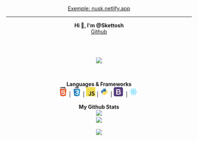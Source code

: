 <p align='center'>
  <a href="https://nusk.netlify.app/" target="_Blank">Exemple: nusk.netlify.app</a>
</p>
<hr>
<p align='center'>
  <b>Hi 👋, I'm @Skettosh </b><br>
  <a href="https://github.com/Skettosh">Github</a>
</p>
<br>
<p align="center"><br>
  <a href="https://github.com/Skettosh ">
    <img src="https://lanyard-profile-readme.vercel.app/api/576422773694660608"/>
	</a>
</p>
<br>
<p align="center">
	<b>Languages & Frameworks</b>
	<br>
	<code><img height="25" src="https://raw.githubusercontent.com/github/explore/80688e429a7d4ef2fca1e82350fe8e3517d3494d/topics/html/html.png"></code>&nbsp;|
	<code><img height="25" src="https://raw.githubusercontent.com/github/explore/80688e429a7d4ef2fca1e82350fe8e3517d3494d/topics/css/css.png"></code>&nbsp;|
  	<code><img height="25" src="https://raw.githubusercontent.com/github/explore/80688e429a7d4ef2fca1e82350fe8e3517d3494d/topics/javascript/javascript.png"></code>&nbsp;|
	<code><img height="25" src="https://raw.githubusercontent.com/github/explore/80688e429a7d4ef2fca1e82350fe8e3517d3494d/topics/python/python.png"></code>&nbsp;|
	<code><img height="25" src="https://raw.githubusercontent.com/github/explore/80688e429a7d4ef2fca1e82350fe8e3517d3494d/topics/bootstrap/bootstrap.png"></code>&nbsp; |
	<code><img height="25" src="https://raw.githubusercontent.com/github/explore/80688e429a7d4ef2fca1e82350fe8e3517d3494d/topics/react/react.png"></code>&nbsp;
	<br><br>
	<b>My Github Stats</b><br>
	<img src="https://github-readme-stats.vercel.app/api?username=Skettosh&include_all_commits=true&show_icons=true&hide_border=true&hide_title=true&count_private=true&theme=dark">
	<br>
	<img src="https://github-readme-stats.vercel.app/api/top-langs/?username=Skettosh&layout=compact&count_private=true&langs_count=8&hide_border=true&theme=dark">
</p>
<p align='center'>
	<img src='https://komarev.com/ghpvc/?username=Skettosh&color=FAC151'>
</p>
